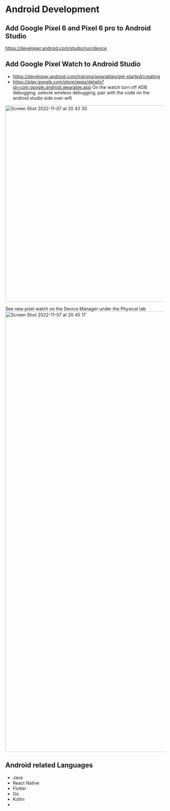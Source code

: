 # Android Development
## Add Google Pixel 6 and Pixel 6 pro to Android Studio
https://developer.android.com/studio/run/device

## Add Google Pixel Watch to Android Studio

- https://developer.android.com/training/wearables/get-started/creating
- https://play.google.com/store/apps/details?id=com.google.android.wearable.app
On the watch turn off ADB debugging, selecte wireless debugging, pair with the code on the android studio side over wifi

<img width="619" alt="Screen Shot 2022-11-07 at 20 42 30" src="https://user-images.githubusercontent.com/24765473/200453424-574d8b9f-7619-452e-a70e-20b2569237ec.png">

See new pixel watch on the Device Manager under the Physical tab
<img width="1388" alt="Screen Shot 2022-11-07 at 20 45 17" src="https://user-images.githubusercontent.com/24765473/200453520-8dbbc66c-4796-497f-ac9a-d980d0549fc2.png">

## Android related Languages
- Java
- React Native
- Flutter
- Go
- Kotlin
- 
